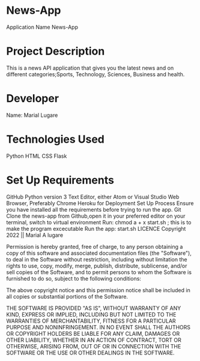 # News-App
Application Name
News-App

# Project Description
This is a news API application that gives you the latest news and on different categories;Sports, Technology, Sciences, Business and health.

# Developer
Name: Marial Lugare 

# Technologies Used
Python
HTML
CSS
Flask
# Set Up Requirements
GitHub
Python version 3
Text Editor, either Atom or Visual Studio
Web Browser, Preferably Chrome
Heroku for Deployment
Set Up Process
Ensure you have installed all the requirements before trying to run the app.
Git Clone the news-app from Github,open it in your preferred editor
on your terminal, switch to virtual environment
Run: chmod a + x start.sh ; this is to make the program excecutable
Run the app: start.sh
LICENCE
Copyright 2022 || Marial A lugare

Permission is hereby granted, free of charge, to any person obtaining a copy of this software and associated documentation files (the "Software"), to deal in the Software without restriction, including without limitation the rights to use, copy, modify, merge, publish, distribute, sublicense, and/or sell copies of the Software, and to permit persons to whom the Software is furnished to do so, subject to the following conditions:

The above copyright notice and this permission notice shall be included in all copies or substantial portions of the Software.

THE SOFTWARE IS PROVIDED "AS IS", WITHOUT WARRANTY OF ANY KIND, EXPRESS OR IMPLIED, INCLUDING BUT NOT LIMITED TO THE WARRANTIES OF MERCHANTABILITY, FITNESS FOR A PARTICULAR PURPOSE AND NONINFRINGEMENT. IN NO EVENT SHALL THE AUTHORS OR COPYRIGHT HOLDERS BE LIABLE FOR ANY CLAIM, DAMAGES OR OTHER LIABILITY, WHETHER IN AN ACTION OF CONTRACT, TORT OR OTHERWISE, ARISING FROM, OUT OF OR IN CONNECTION WITH THE SOFTWARE OR THE USE OR OTHER DEALINGS IN THE SOFTWARE.

